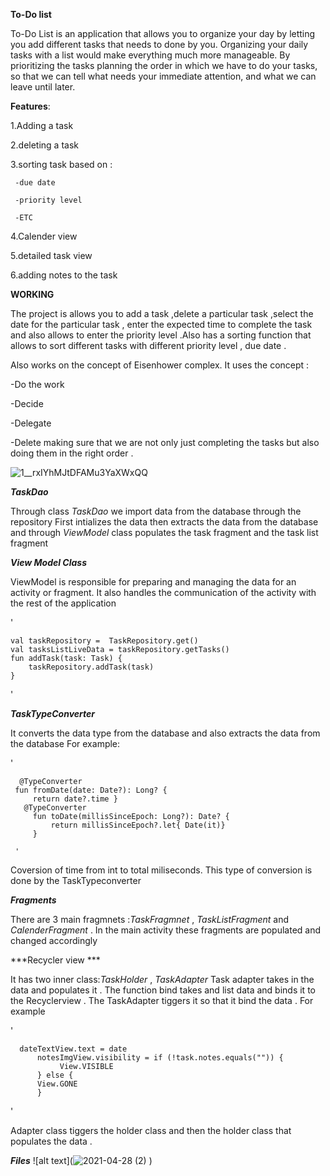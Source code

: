 
**To-Do list**

  To-Do List is an application that allows  you to organize your day by letting you add different
  tasks that needs to done by you. Organizing your daily tasks with a list would make everything
  much more manageable. By prioritizing the tasks planning  the order in which we have to do your 
  tasks, so that we can tell what needs your immediate attention, and what we can leave until 
  later.


**Features**:

1.Adding a task 

2.deleting a task

3.sorting task based on :
  
     -due date 
  
     -priority level
  
     -ETC

4.Calender view 

5.detailed task view 

6.adding notes to the task 



**WORKING**   

The project is allows you to add a task ,delete a particular task ,select the date for 
the particular task , enter the expected time to complete the task  and also allows to 
enter the priority level .Also has a sorting function that allows to sort different 
tasks with different priority level , due date .

Also works on the concept of Eisenhower complex. It uses the concept :

-Do the work 

-Decide 

-Delegate

-Delete 
making sure that we are not only just completing the tasks but also doing them in the 
right order . 

 

![1__rxIYhMJtDFAMu3YaXWxQQ](https://user-images.githubusercontent.com/76601342/115810510-03ed6200-a3bc-11eb-9882-471f37d46963.png)

***TaskDao***

Through class *TaskDao* we import data from the database through the repository 
First intializes the data then extracts the data from the database and through 
*ViewModel* class populates the task fragment and the task list fragment  


***View Model Class***

ViewModel is responsible for preparing and managing the data for an activity 
or fragment. It also handles the communication of the activity with the rest of 
the application

'
    
    val taskRepository =  TaskRepository.get()
    val tasksListLiveData = taskRepository.getTasks()
    fun addTask(task: Task) {
        taskRepository.addTask(task)
    }
'

***TaskTypeConverter***

It converts the data type from the database and also extracts the data from the database 
For example:

' 

      @TypeConverter
     fun fromDate(date: Date?): Long? {
         return date?.time }
       @TypeConverter
         fun toDate(millisSinceEpoch: Long?): Date? {
             return millisSinceEpoch?.let{ Date(it)}
         }
     
     '


Coversion of time from int to total miliseconds. This type of conversion is done by the 
TaskTypeconverter  

    
***Fragments***

There are 3 main fragmnets :*TaskFragmnet* , *TaskListFragment* and *CalenderFragment* .
In  the main activity these fragments are populated and changed accordingly 

***Recycler view ***

It has two inner class:*TaskHolder* , *TaskAdapter* 
Task adapter takes in the data and populates it . The function bind takes and list 
data and binds it to the Recyclerview . The TaskAdapter tiggers it so that it bind 
 the data . 
 For example 
 
 ' 
      
      dateTextView.text = date
          notesImgView.visibility = if (!task.notes.equals("")) {
               View.VISIBLE
          } else {
          View.GONE
          }
   '
 
 Adapter class  tiggers the holder class and then the holder class that populates 
the data .
 
 ***Files***
 ![alt text](![2021-04-28 (2)](https://user-images.githubusercontent.com/76601342/116447090-9c08a280-a825-11eb-9f0c-d80b8209f3cf.png)
)
